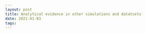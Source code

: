 ```yaml
---
layout: post
title: Analytical evidence in other simulations and datatsets
date: 2021-01-03
tags: 
---
```

